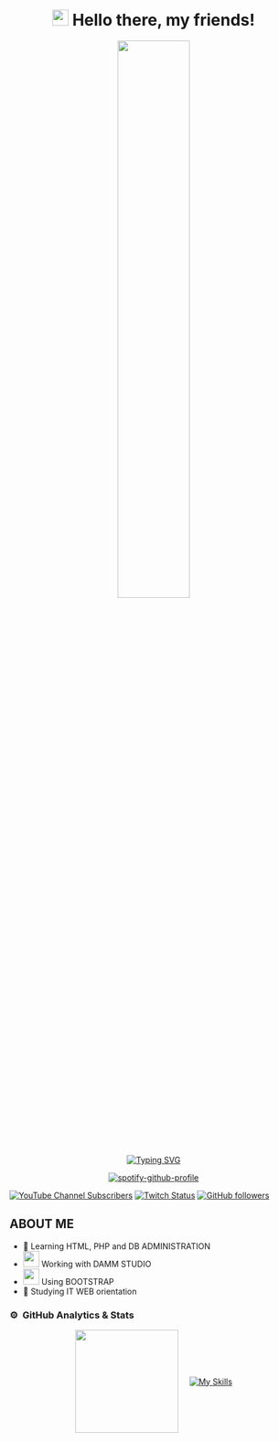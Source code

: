 <h1 align="center">
<img src="https://media.giphy.com/media/hvRJCLFzcasrR4ia7z/giphy.gif" width="28">
Hello there, my friends!  
</h1> 

<p align="center">
<img width="50%" src="https://media.tenor.com/VrzXhtoSwcsAAAAd/hacker-typing.gif"><br>
<a href="https://git.io/typing-svg"><img src="https://readme-typing-svg.herokuapp.com?font=Fira+Code&pause=1000&color=F70000&center=true&random=false&width=435&lines=LEARNING+HTML;LEARNING+PHP;LEARNING+DATA+BASE;BOOTSTRAP" alt="Typing SVG" /></a>
<p align="center">
  <a href="https://spotify-github-profile.vercel.app/api/view?uid=electrizzrap&redirect=true">
    <img src="https://spotify-github-profile.vercel.app/api/view?uid=electrizzrap&cover_image=true&theme=natemoo-re&show_offline=false&background_color=121212&interchange=true&bar_color=53b14f&bar_color_cover=false" alt="spotify-github-profile">
  </a>
</p>

[![YouTube Channel Subscribers](https://img.shields.io/youtube/channel/subscribers/UClv7ZNt-NyGVDYu3hLRzEqQ?style=social)](https://www.youtube.com/channel/UClv7ZNt-NyGVDYu3hLRzEqQ)
[![Twitch Status](https://img.shields.io/twitch/status/original_bytex?style=social)](https://www.twitch.tv/original_bytex)
[![GitHub followers](https://img.shields.io/github/followers/MEBYTEX?style=social)](https://github.com/MEBYTEX)

## ABOUT ME

- 📘 Learning HTML, PHP and DB ADMINISTRATION
- <img src="https://cdn.discordapp.com/attachments/881753318727225348/1152346207214125116/1_A240hQnv-DQsFRGuKhiOTw.png" width="28"> Working with DAMM STUDIO
- <img src="[https://cdn.discordapp.com/attachments/881753318727225348/1152346207214125116/1_A240hQnv-DQsFRGuKhiOTw.png](https://e7.pngegg.com/pngimages/439/345/png-clipart-bootstrap-logo-thumbnail-tech-companies.png)" width="28"> Using BOOTSTRAP
- 📗 Studying IT WEB orientation

### ⚙️ &nbsp;GitHub Analytics & Stats

<div style="display: flex; justify-content: center; align-items: center;">
  <div style="margin-right: 20px;">
    <a href="https://github.com/MEBYTEX">
      <img height="180em" src="https://github-stats-alpha.vercel.app/api?username=MEBYTEX&cc=000&tc=fff&ic=fff&bc=000"/>
    </a>
  </div>
  <div>
    <a href="https://skillicons.dev/icons?i=java,eclipse,github,bash">
      <img src="https://skillicons.dev/icons?i=java,eclipse,github,bash" alt="My Skills"/>
    </a>
  </div>
</div>






